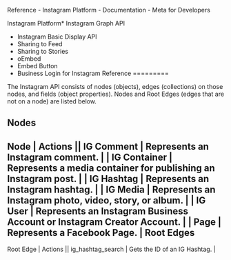 Reference - Instagram Platform - Documentation - Meta for Developers

Instagram Platform* Instagram Graph API
* Instagram Basic Display API
* Sharing to Feed
* Sharing to Stories
* oEmbed
* Embed Button
* Business Login for Instagram
Reference
=========

The Instagram API consists of nodes (objects), edges (collections) on those nodes, and fields (object properties). Nodes and Root Edges (edges that are not on a node) are listed below.

Nodes
-----

 Node | Actions || IG Comment | Represents an Instagram comment. |
| IG Container | Represents a media container for publishing an Instagram post. |
| IG Hashtag | Represents an Instagram hashtag. |
| IG Media | Represents an Instagram photo, video, story, or album. |
| IG User | Represents an Instagram Business Account or Instagram Creator Account. |
| Page | Represents a Facebook Page. |
Root Edges
----------

 Root Edge | Actions || ig\_hashtag\_search | Gets the ID of an IG Hashtag. |